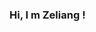 ### Hi, I m Zeliang !

<!--
**yaozeliang/yaozeliang** is a ✨ _special_ ✨ repository because its `README.md` (this file) appears on your GitHub profile.

### My 

[![My Skills](https://skillicons.dev/icons?i=js,html,css,wasm)](https://skillicons.dev)
